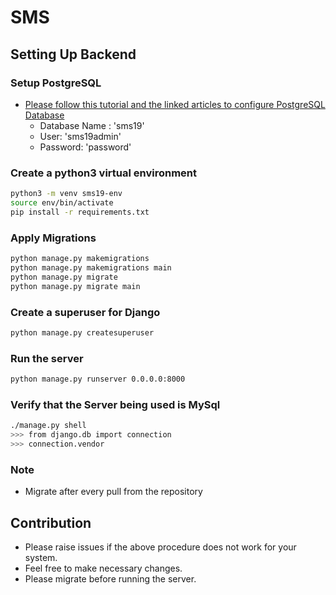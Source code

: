 # SMS

## Setting Up Backend

### Setup PostgreSQL

- [Please follow this tutorial and the linked articles to configure PostgreSQL Database](https://www.digitalocean.com/community/tutorials/how-to-use-postgresql-with-your-django-application-on-ubuntu-14-04)
  - Database Name : 'sms19'
  - User: 'sms19admin'
  - Password: 'password'

### Create a python3 virtual environment

```bash
python3 -m venv sms19-env
source env/bin/activate
pip install -r requirements.txt
```

### Apply Migrations

```bash
python manage.py makemigrations
python manage.py makemigrations main
python manage.py migrate
python manage.py migrate main
```

### Create a superuser for Django

```bash
python manage.py createsuperuser
```

### Run the server

```bash
python manage.py runserver 0.0.0.0:8000
```

### Verify that the Server being used is MySql

```bash
./manage.py shell
>>> from django.db import connection
>>> connection.vendor
```

### Note

- Migrate after every pull from the repository

## Contribution

- Please raise issues if the above procedure does not work for your system.
- Feel free to make necessary changes.
- Please migrate before running the server.
